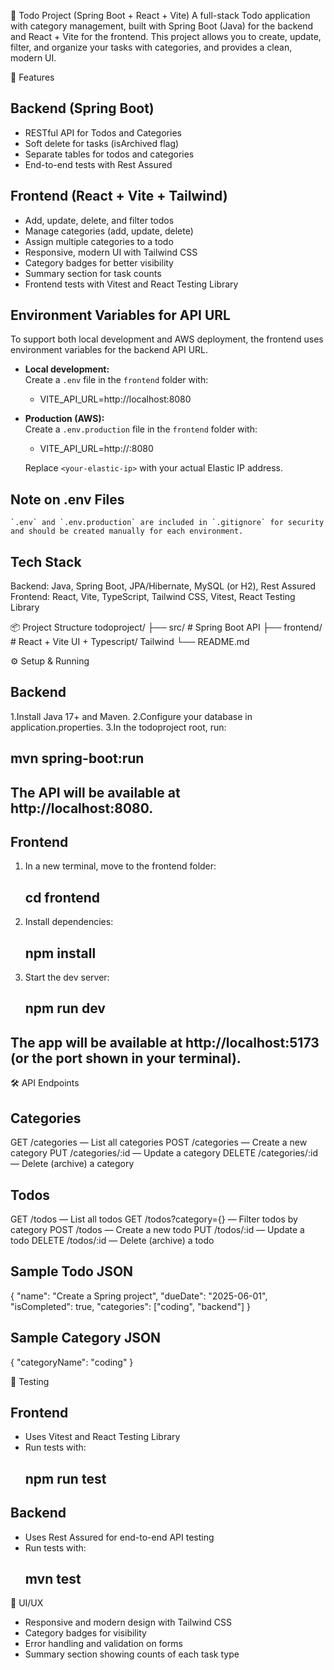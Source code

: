 
📝 Todo Project (Spring Boot + React + Vite)
A full-stack Todo application with category management, built with Spring Boot (Java) for the backend and React + Vite for the frontend.
This project allows you to create, update, filter, and organize your tasks with categories, and provides a clean, modern UI.

🚀 Features
## Backend (Spring Boot)
- RESTful API for Todos and Categories
- Soft delete for tasks (isArchived flag)
- Separate tables for todos and categories
- End-to-end tests with Rest Assured

## Frontend (React + Vite + Tailwind)
- Add, update, delete, and filter todos
- Manage categories (add, update, delete)
- Assign multiple categories to a todo
- Responsive, modern UI with Tailwind CSS
- Category badges for better visibility
- Summary section for task counts
- Frontend tests with Vitest and React Testing Library

## Environment Variables for API URL

  To support both local development and AWS deployment, the frontend uses environment variables for the backend API URL.

- **Local development:**  
  Create a `.env` file in the `frontend` folder with:
    - VITE_API_URL=http://localhost:8080

- **Production (AWS):**  
  Create a `.env.production` file in the `frontend` folder with:
    - VITE_API_URL=http://<your-elastic-ip>:8080

  Replace `<your-elastic-ip>` with your actual Elastic IP address.

## Note on .env Files

    `.env` and `.env.production` are included in `.gitignore` for security and should be created manually for each environment.

## Tech Stack
Backend: Java, Spring Boot, JPA/Hibernate, MySQL (or H2), Rest Assured
Frontend: React, Vite, TypeScript, Tailwind CSS, Vitest, React Testing Library

📦 Project Structure
todoproject/
  ├── src/      # Spring Boot API
  ├── frontend/     # React + Vite UI + Typescript/ Tailwind
  └── README.md

⚙️ Setup & Running
## Backend
1.Install Java 17+ and Maven.
2.Configure your database in application.properties.
3.In the todoproject root, run:
   ## mvn spring-boot:run

## The API will be available at http://localhost:8080.

## Frontend
1. In a new terminal, move to the frontend folder:
    ## cd frontend

2. Install dependencies:
    ## npm install

3. Start the dev server:
    ## npm run dev

## The app will be available at http://localhost:5173 (or the port shown in your terminal).

🛠️ API Endpoints
## Categories
GET    /categories — List all categories
POST   /categories — Create a new category
PUT    /categories/:id — Update a category
DELETE /categories/:id — Delete (archive) a category

## Todos
GET    /todos — List all todos
GET    /todos?category={} — Filter todos by category
POST   /todos — Create a new todo
PUT    /todos/:id — Update a todo
DELETE /todos/:id — Delete (archive) a todo


## Sample Todo JSON

{
  "name": "Create a Spring project",
  "dueDate": "2025-06-01",
  "isCompleted": true,
  "categories": ["coding", "backend"]
}

## Sample Category JSON

{
  "categoryName": "coding"
}

🧪 Testing
## Frontend
- Uses Vitest and React Testing Library
- Run tests with: 
    ## npm run test

## Backend
- Uses Rest Assured for end-to-end API testing
- Run tests with:
    ## mvn test

🎨 UI/UX
- Responsive and modern design with Tailwind CSS
- Category badges for visibility
- Error handling and validation on forms
- Summary section showing counts of each task type


